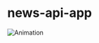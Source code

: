 # news-api-app

![Animation](https://user-images.githubusercontent.com/62493849/122695228-c5b8d580-d27a-11eb-8a96-c7d0f95287ee.gif)
